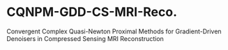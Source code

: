 # CQNPM-GDD-CS-MRI-Reco.
Convergent Complex Quasi-Newton Proximal Methods for Gradient-Driven Denoisers in Compressed Sensing MRI Reconstruction
